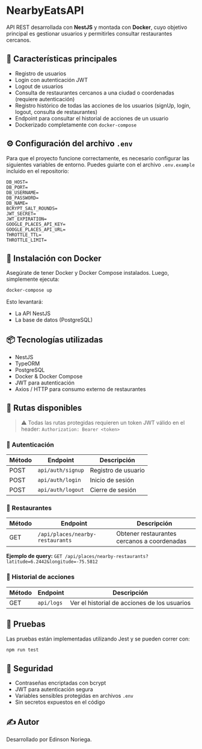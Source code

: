 # NearbyEatsAPI

API REST desarrollada con **NestJS** y montada con **Docker**, cuyo objetivo principal es gestionar usuarios y permitirles consultar restaurantes cercanos.

## 🚀 Características principales

- Registro de usuarios
- Login con autenticación JWT
- Logout de usuarios
- Consulta de restaurantes cercanos a una ciudad o coordenadas (requiere autenticación)
- Registro histórico de todas las acciones de los usuarios (signUp, login, logout, consulta de restaurantes)
- Endpoint para consultar el historial de acciones de un usuario
- Dockerizado completamente con `docker-compose`

## ⚙️ Configuración del archivo `.env`

Para que el proyecto funcione correctamente, es necesario configurar las siguientes variables de entorno. Puedes guiarte con el archivo `.env.example` incluido en el repositorio:

```env
DB_HOST=
DB_PORT=
DB_USERNAME=
DB_PASSWORD=
DB_NAME=
BCRYPT_SALT_ROUNDS=
JWT_SECRET=
JWT_EXPIRATION=
GOOGLE_PLACES_API_KEY=
GOOGLE_PLACES_API_URL=
THROTTLE_TTL=
THROTTLE_LIMIT=
```

## 🐳 Instalación con Docker

Asegúrate de tener Docker y Docker Compose instalados. Luego, simplemente ejecuta:

```bash
docker-compose up
````

Esto levantará:

* La API NestJS
* La base de datos (PostgreSQL)

## 📦 Tecnologías utilizadas

* NestJS
* TypeORM
* PostgreSQL
* Docker & Docker Compose
* JWT para autenticación
* Axios / HTTP para consumo externo de restaurantes

## 📁 Rutas disponibles

> ⚠️ Todas las rutas protegidas requieren un token JWT válido en el header:
> `Authorization: Bearer <token>`

### 🔐 Autenticación

| Método | Endpoint       | Descripción         |
| ------ | -------------- | ------------------- |
| POST   | `api/auth/signup` | Registro de usuario |
| POST   | `api/auth/login`  | Inicio de sesión    |
| POST   | `api/auth/logout` | Cierre de sesión    |

### 📍 Restaurantes

| Método | Endpoint              | Descripción                                              |
| ------ | --------------------- | -------------------------------------------------------- |
| GET    | `/api/places/nearby-restaurants` | Obtener restaurantes cercanos a coordenadas |

**Ejemplo de query:**
`GET /api/places/nearby-restaurants?latitude=6.2442&longitude=-75.5812`

### 🧾 Historial de acciones

| Método | Endpoint   | Descripción                              |
| ------ | ---------- | ---------------------------------------- |
| GET    | `api/logs` | Ver el historial de acciones de los usuarios |

## 🧪 Pruebas

Las pruebas están implementadas utilizando Jest y se pueden correr con:

```bash
npm run test
```

## 🔐 Seguridad

* Contraseñas encriptadas con bcrypt
* JWT para autenticación segura
* Variables sensibles protegidas en archivos `.env`
* Sin secretos expuestos en el código

## ✍️ Autor

Desarrollado por Edinson Noriega.
